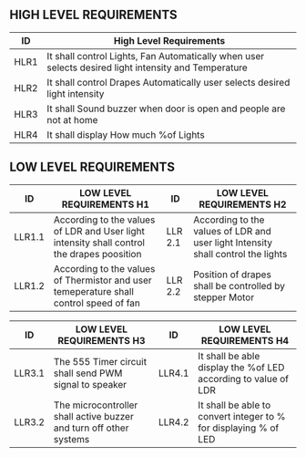
## HIGH LEVEL REQUIREMENTS
| ID   | High Level Requirements                                                                              |
|------|------------------------------------------------------------------------------------------------------|
| HLR1 | It shall control Lights, Fan Automatically when user selects desired light intensity and Temperature |
| HLR2 | It shall control Drapes Automatically user selects desired light intensity                           |
| HLR3 | It shall Sound buzzer when door is open and people are not at home                                   |
| HLR4 | It shall display How much %of Lights         




## LOW LEVEL REQUIREMENTS

| ID     | LOW LEVEL REQUIREMENTS H1                                                                  | ID      | LOW LEVEL REQUIREMENTS H2                                                        |
|--------|--------------------------------------------------------------------------------------------|---------|----------------------------------------------------------------------------------|
| LLR1.1 | According to the values of LDR and User light intensity shall control the drapes poosition | LLR 2.1 | According to the values of LDR and user light Intensity shall control the lights |
| LLR1.2 | According to the values of Thermistor and user temeperature shall control speed of fan     | LLR 2.2 | Position of drapes shall be controlled by stepper Motor                          |












| ID     | LOW LEVEL REQUIREMENTS H3                                          | ID     |  LOW LEVEL REQUIREMENTS H4                                       |
|--------|--------------------------------------------------------------------|--------|------------------------------------------------------------------|
| LLR3.1 | The 555 Timer circuit shall send PWM signal to speaker             | LLR4.1 | It shall be able display the %of LED according to value of LDR   |
| LLR3.2 | The microcontroller shall active buzzer and turn off other systems | LLR4.2 | It shall be able to convert integer to % for displaying % of LED |